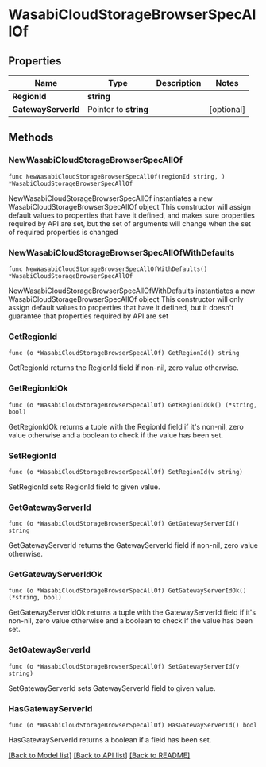 # WasabiCloudStorageBrowserSpecAllOf

## Properties

Name | Type | Description | Notes
------------ | ------------- | ------------- | -------------
**RegionId** | **string** |  | 
**GatewayServerId** | Pointer to **string** |  | [optional] 

## Methods

### NewWasabiCloudStorageBrowserSpecAllOf

`func NewWasabiCloudStorageBrowserSpecAllOf(regionId string, ) *WasabiCloudStorageBrowserSpecAllOf`

NewWasabiCloudStorageBrowserSpecAllOf instantiates a new WasabiCloudStorageBrowserSpecAllOf object
This constructor will assign default values to properties that have it defined,
and makes sure properties required by API are set, but the set of arguments
will change when the set of required properties is changed

### NewWasabiCloudStorageBrowserSpecAllOfWithDefaults

`func NewWasabiCloudStorageBrowserSpecAllOfWithDefaults() *WasabiCloudStorageBrowserSpecAllOf`

NewWasabiCloudStorageBrowserSpecAllOfWithDefaults instantiates a new WasabiCloudStorageBrowserSpecAllOf object
This constructor will only assign default values to properties that have it defined,
but it doesn't guarantee that properties required by API are set

### GetRegionId

`func (o *WasabiCloudStorageBrowserSpecAllOf) GetRegionId() string`

GetRegionId returns the RegionId field if non-nil, zero value otherwise.

### GetRegionIdOk

`func (o *WasabiCloudStorageBrowserSpecAllOf) GetRegionIdOk() (*string, bool)`

GetRegionIdOk returns a tuple with the RegionId field if it's non-nil, zero value otherwise
and a boolean to check if the value has been set.

### SetRegionId

`func (o *WasabiCloudStorageBrowserSpecAllOf) SetRegionId(v string)`

SetRegionId sets RegionId field to given value.


### GetGatewayServerId

`func (o *WasabiCloudStorageBrowserSpecAllOf) GetGatewayServerId() string`

GetGatewayServerId returns the GatewayServerId field if non-nil, zero value otherwise.

### GetGatewayServerIdOk

`func (o *WasabiCloudStorageBrowserSpecAllOf) GetGatewayServerIdOk() (*string, bool)`

GetGatewayServerIdOk returns a tuple with the GatewayServerId field if it's non-nil, zero value otherwise
and a boolean to check if the value has been set.

### SetGatewayServerId

`func (o *WasabiCloudStorageBrowserSpecAllOf) SetGatewayServerId(v string)`

SetGatewayServerId sets GatewayServerId field to given value.

### HasGatewayServerId

`func (o *WasabiCloudStorageBrowserSpecAllOf) HasGatewayServerId() bool`

HasGatewayServerId returns a boolean if a field has been set.


[[Back to Model list]](../README.md#documentation-for-models) [[Back to API list]](../README.md#documentation-for-api-endpoints) [[Back to README]](../README.md)


